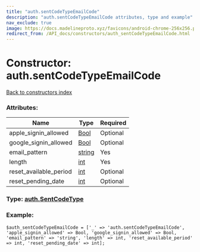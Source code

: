 ```yaml
---
title: "auth.sentCodeTypeEmailCode"
description: "auth.sentCodeTypeEmailCode attributes, type and example"
nav_exclude: true
image: https://docs.madelineproto.xyz/favicons/android-chrome-256x256.png
redirect_from: /API_docs/constructors/auth_sentCodeTypeEmailCode.html
---
```

# Constructor: auth.sentCodeTypeEmailCode  
[Back to constructors index](/API_docs/constructors/index.html)



### Attributes:

| Name     |    Type       | Required |
|----------|---------------|----------|
|apple\_signin\_allowed|[Bool](/API_docs/types/Bool.html) | Optional|
|google\_signin\_allowed|[Bool](/API_docs/types/Bool.html) | Optional|
|email\_pattern|[string](/API_docs/types/string.html) | Yes|
|length|[int](/API_docs/types/int.html) | Yes|
|reset\_available\_period|[int](/API_docs/types/int.html) | Optional|
|reset\_pending\_date|[int](/API_docs/types/int.html) | Optional|



### Type: [auth.SentCodeType](/API_docs/types/auth.SentCodeType.html)


### Example:

```
$auth_sentCodeTypeEmailCode = ['_' => 'auth.sentCodeTypeEmailCode', 'apple_signin_allowed' => Bool, 'google_signin_allowed' => Bool, 'email_pattern' => 'string', 'length' => int, 'reset_available_period' => int, 'reset_pending_date' => int];
```  
